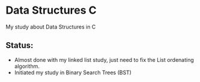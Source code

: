 # Data Structures C
My study about Data Structures in C
## Status:
* Almost done with my linked list study, just need to fix the List ordenating algorithm.
* Initiated my study in Binary Search Trees (BST)
